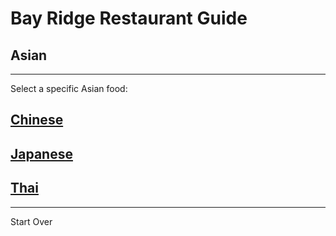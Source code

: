 # Bay Ridge Restaurant Guide
## Asian
---
Select a specific Asian food:
## [Chinese](../asian/chinese.md)
## [Japanese](../asian/japanese.md)
## [Thai](../asian/thai.md)
---
Start Over
